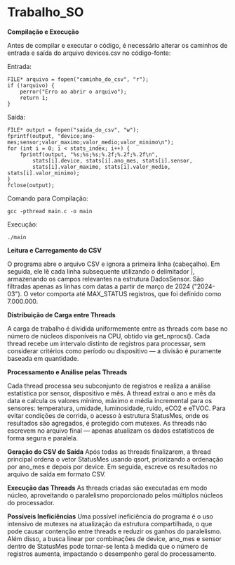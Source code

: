 # Trabalho_SO

**Compilação e Execução**

Antes de compilar e executar o código, é necessário alterar os caminhos de entrada e saída do arquivo devices.csv no código-fonte:

Entrada:
```
FILE* arquivo = fopen("caminho_do_csv", "r");
if (!arquivo) {
    perror("Erro ao abrir o arquivo");
    return 1;
}
```
Saída:
```
FILE* output = fopen("saida_do_csv", "w");
fprintf(output, "device;ano-mes;sensor;valor_maximo;valor_medio;valor_minimo\n");
for (int i = 0; i < stats_index; i++) {
    fprintf(output, "%s;%s;%s;%.2f;%.2f;%.2f\n",
        stats[i].device, stats[i].ano_mes, stats[i].sensor,
        stats[i].valor_maximo, stats[i].valor_medio, stats[i].valor_minimo);
}
fclose(output);
```
Comando para Compilação:
```
gcc -pthread main.c -o main
```
Execução:
```
./main
```
**Leitura e Carregamento do CSV**

O programa abre o arquivo CSV e ignora a primeira linha (cabeçalho). Em seguida, ele lê cada linha subsequente utilizando o delimitador |, armazenando os campos relevantes na estrutura DadosSensor. São filtradas apenas as linhas com datas a partir de março de 2024 ("2024-03"). O vetor comporta até MAX_STATUS registros, que foi definido como 7.000.000.

**Distribuição de Carga entre Threads**

A carga de trabalho é dividida uniformemente entre as threads com base no número de núcleos disponíveis na CPU, obtido via get_nprocs(). Cada thread recebe um intervalo distinto de registros para processar, sem considerar critérios como período ou dispositivo — a divisão é puramente baseada em quantidade.

**Processamento e Análise pelas Threads**

Cada thread processa seu subconjunto de registros e realiza a análise estatística por sensor, dispositivo e mês. A thread extrai o ano e mês da data e calcula os valores mínimo, máximo e média incremental para os sensores: temperatura, umidade, luminosidade, ruído, eCO2 e eTVOC.
Para evitar condições de corrida, o acesso à estrutura StatusMes, onde os resultados são agregados, é protegido com mutexes. As threads não escrevem no arquivo final — apenas atualizam os dados estatísticos de forma segura e paralela.

**Geração do CSV de Saída**
Após todas as threads finalizarem, a thread principal ordena o vetor StatusMes usando qsort, priorizando a ordenação por ano_mes e depois por device. Em seguida, escreve os resultados no arquivo de saída em formato CSV.

**Execução das Threads**
As threads criadas são executadas em modo núcleo, aproveitando o paralelismo proporcionado pelos múltiplos núcleos do processador.

**Possíveis Ineficiências**
Uma possível ineficiência do programa é o uso intensivo de mutexes na atualização da estrutura compartilhada, o que pode causar contenção entre threads e reduzir os ganhos do paralelismo. Além disso, a busca linear por combinações de device, ano_mes e sensor dentro de StatusMes pode tornar-se lenta à medida que o número de registros aumenta, impactando o desempenho geral do processamento.


